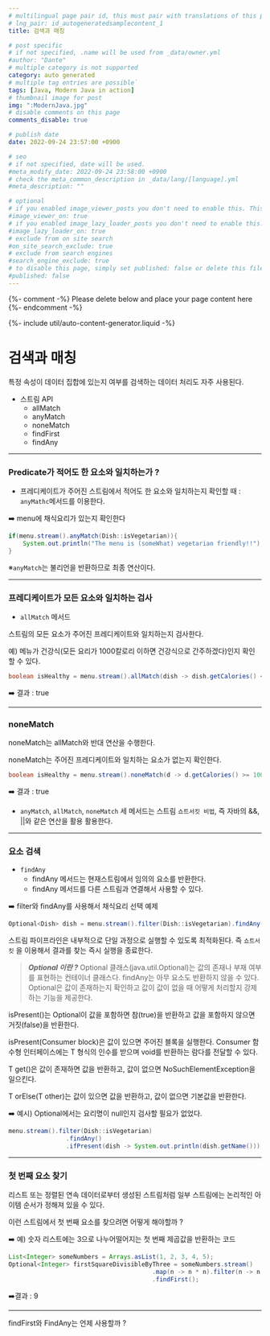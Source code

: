 ```yaml
---
# multilingual page pair id, this must pair with translations of this page. (This name must be unique)
# lng_pair: id_autogeneratedsamplecontent_1
title: 검색과 매칭

# post specific
# if not specified, .name will be used from _data/owner.yml
#author: "Dante"
# multiple category is not supported
category: auto generated
# multiple tag entries are possible`
tags: [Java, Modern Java in action]
# thumbnail image for post
img: ":ModernJava.jpg"
# disable comments on this page
comments_disable: true

# publish date
date: 2022-09-24 23:57:00 +0900

# seo
# if not specified, date will be used.
#meta_modify_date: 2022-09-24 23:58:00 +0900
# check the meta_common_description in _data/lang/[language].yml
#meta_description: ""

# optional
# if you enabled image_viewer_posts you don't need to enable this. This is only if image_viewer_posts = false
#image_viewer_on: true
# if you enabled image_lazy_loader_posts you don't need to enable this. This is only if image_lazy_loader_posts = false
#image_lazy_loader_on: true
# exclude from on site search
#on_site_search_exclude: true
# exclude from search engines
#search_engine_exclude: true
# to disable this page, simply set published: false or delete this file
#published: false
---
```

{%- comment -%} Please delete below and place your page content here {%- endcomment -%}

{%- include util/auto-content-generator.liquid -%}

<!-- outline-start -->

# 검색과 매칭

특정 속성이 데이터 집합에 있는지 여부를 검색하는 데이터 처리도 자주 사용된다.

- 스트림 API
  - allMatch
  - anyMatch
  - noneMatch
  - findFirst
  - findAny


---

### Predicate가 적어도 한 요소와 일치하는가 ?

- 프레디케이트가 주어진 스트림에서 적어도 한 요소와 일치하는지 확인할 때 :  `anyMathc`메서드를 이용한다.

➡️ menu에 채식요리가 있는지 확인한다

```java
if(menu.stream().anyMatch(Dish::isVegetarian)){
	System.out.println("The menu is (someWhat) vegetarian friendly!!");
}
```

※`anyMatch`는 불리언을 반환하므로 최종 연산이다.

---

### 프레디케이트가 모든 요소와 일치하는 검사

- `allMatch` 메서드

스트림의 모든 요소가 주어진 프레디케이트와 일치하는지 검사한다.

예) 메뉴가 건강식(모든 요리가 1000칼로리 이하면 건강식으로 간주하겠다)인지 확인할 수 있다.

```java
boolean isHealthy = menu.stream().allMatch(dish -> dish.getCalories() < 1000);
```

➡️ 결과  : true

---

### noneMatch

noneMatch는 allMatch와 반대 연산을 수행한다.

noneMatch는 주어진 프레디케이트와 일치하는 요소가 없는지 확인한다.

```java
boolean isHealthy = menu.stream().noneMatch(d -> d.getCalories() >= 1000);
```

➡️ 결과 : true

- `anyMatch`, `allMatch`, `noneMatch`  세 메서드는 스트림 `쇼트서킷 비법`, 즉 자바의 &&, \|\|와 같은 연산을 활용 활용한다.

---

### 요소 검색

- `findAny`
  - findAny 메서드는 현재스트림에서 임의의 요소를 반환한다.
  - findAny 메서드를 다른 스트림과 연결해서 사용할 수 있다.

➡️ filter와 findAny를 사용해서 채식요리 선택 예제

```java
Optional<Dish> dish = menu.stream().filter(Dish::isVegetarian).findAny();
```

스트림 파이프라인은 내부적으로 단일 과정으로 실행할 수 있도록 최적화된다.  즉 `쇼트서킷` 을 이용해서 결과를 찾는 즉시 실행을 종료한다.

> ***Optional 이란 ?***
Optional<T> 클래스(java.util.Optional)는 값의 존재나 부재 여부를 표현하는 컨테이너 클래스다.
findAny는 아무 요소도 반환하지 않을 수 있다.
Optional은 값이 존재하는지 확인하고 값이 값이 없을 때 어떻게 처리할지 강제하는 기능을 제공한다.
>

isPresent()는 Optional이 값을 포함하면 참(true)을 반환하고 값을 포함하지 않으면 거짓(false)을 반환한다.

isPresent(Consumer <T> block)은 값이 있으면 주어진 블록을 실행한다. Consumer 함수형 인터페이스에는 T 형식의 인수를 받으며 void를 반환하는 람다를 전달할 수 있다.

T get()은 값이 존재하면 값을 반환하고, 값이 없으면 NoSuchElementException을 일으킨다.

T orElse(T other)는 값이 있으면 값을 반환하고, 값이 없으면 기본값을 반환한다.

➡️ 예시) Optional<Dish>에서는 요리명이 null인지 검사할 필요가 없었다.

```java
menu.stream().filter(Dish::isVegetarian)
                .findAny()
                .ifPresent(dish -> System.out.println(dish.getName()));
```

---

### 첫 번째 요소 찾기

리스트 또는 정렬된 연속 데이터로부터 생성된 스트림처럼 일부 스트림에는 논리적인 아이템 순서가 정해져 있을 수 있다.

이런 스트림에서 첫 번째 요소를 찾으려면 어떻게 해야할까 ?

➡️ 예) 숫자 리스트에는 3으로 나누어떨어지는 첫 번째 제곱값을 반환하는 코드

```java
List<Integer> someNumbers = Arrays.asList(1, 2, 3, 4, 5);
Optional<Integer> firstSquareDivisibleByThree = someNumbers.stream()
										.map(n -> n * n).filter(n -> n % 3 ==0)
										.findFirst();
```



➡️결과 : 9

---

findFirst와 FindAny는 언제 사용할까 ?

<!-- outline-end -->
